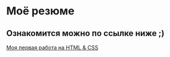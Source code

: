 # Моё резюме
## Ознакомится можно по ссылке ниже ;)

[Моя первая работа на HTML & CSS](https://vk266.github.io/test1/)
